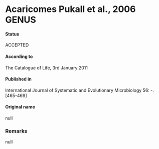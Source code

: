 # Acaricomes Pukall et al., 2006 GENUS

#### Status
ACCEPTED

#### According to
The Catalogue of Life, 3rd January 2011

#### Published in
International Journal of Systematic and Evolutionary Microbiology 56: -. [465-469]

#### Original name
null

### Remarks
null